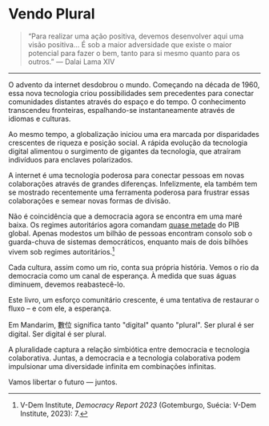 # Vendo Plural

> “Para realizar uma ação positiva, devemos desenvolver aqui uma visão positiva… É sob a maior adversidade que existe o maior potencial para fazer o bem, tanto para si mesmo quanto para os outros.” — Dalai Lama XIV

---

O advento da internet desdobrou o mundo. Começando na década de 1960, essa nova tecnologia criou possibilidades sem precedentes para conectar comunidades distantes através do espaço e do tempo. O conhecimento transcendeu fronteiras, espalhando-se instantaneamente através de idiomas e culturas.

Ao mesmo tempo, a globalização iniciou uma era marcada por disparidades crescentes de riqueza e posição social. A rápida evolução da tecnologia digital alimentou o surgimento de gigantes da tecnologia, que atraíram indivíduos para enclaves polarizados.

A internet é uma tecnologia poderosa para conectar pessoas em novas colaborações através de grandes diferenças. Infelizmente, ela também tem se mostrado recentemente uma ferramenta poderosa para frustrar essas colaborações e semear novas formas de divisão.

Não é coincidência que a democracia agora se encontra em uma maré baixa. Os regimes autoritários agora comandam [quase metade](https://www.v-dem.net/documents/29/V-dem_democracyreport2023_lowres.pdf) do PIB global. Apenas modestos um bilhão de pessoas encontram consolo sob o guarda-chuva de sistemas democráticos, enquanto mais de dois bilhões vivem sob regimes autoritários.[^VDem]

[^VDem]: V-Dem Institute, *Democracy Report 2023* (Gotemburgo, Suécia: V-Dem Institute, 2023): 7.

Cada cultura, assim como um rio, conta sua própria história. Vemos o rio da democracia como um canal de esperança. À medida que suas águas diminuem, devemos reabastecê-lo.

Este livro, um esforço comunitário crescente, é uma tentativa de restaurar o fluxo – e com ele, a esperança.

Em Mandarim, 數位 significa tanto "digital" quanto "plural". Ser plural é ser digital. Ser digital é ser plural.

A pluralidade captura a relação simbiótica entre democracia e tecnologia colaborativa. Juntas, a democracia e a tecnologia colaborativa podem impulsionar uma diversidade infinita em combinações infinitas.

Vamos libertar o futuro — juntos.
